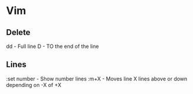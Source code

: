 # Vim

## Delete
dd  - Full line
D   - TO the end of the line

## Lines
:set number - Show number lines
:m+X        - Moves line X lines above or down depending on -X of +X